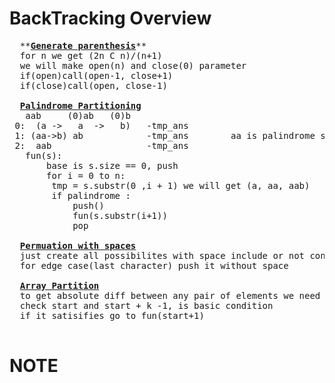 # BackTracking Overview
  <pre>
  **<b><a href="https://github.com/teja963/DSA_All_Models/blob/master/BackTracking/3.%20generate%20parenthesis.cpp">Generate parenthesis</a></b>**
  for n we get (2n C n)/(n+1)
  we will make open(n) and close(0) parameter
  if(open)call(open-1, close+1)
  if(close)call(open, close-1)
   
  <b><a href="https://github.com/teja963/DSA-and-MYSQL/blob/master/BackTracking/4.%20Palindrome%20Partitioning.cpp">Palindrome Partitioning</a></b>
   aab     (0)ab   (0)b
 0:  (a ->   a  ->   b)   -tmp_ans
 1: (aa->b) ab            -tmp_ans        aa is palindrome so it will go into fun and get b
 2:  aab                  -tmp_ans
   fun(s):
	   base is s.size == 0, push
	   for i = 0 to n:
	   	tmp = s.substr(0 ,i + 1) we will get (a, aa, aab)
	   	if palindrome :
	   	    push()
	   		fun(s.substr(i+1))
	   		pop
	   		
  <b><a href="https://github.com/teja963/Advanced-DSA/blob/master/BackTracking/7.%20Permuation%20with%20spaces.cpp">Permuation with spaces</a></b>
  just create all possibilites with space include or not condition
  for edge case(last character) push it without space 
  
  <b><a href="https://github.com/teja963/Advanced-DSA/blob/master/BackTracking/6.%20Array%20Partition.cpp">Array Partition</a></b>
  to get absolute diff between any pair of elements we need to sort
  check start and start + k -1, is basic condition
  if it satisifies go to fun(start+1)
  </pre>
# NOTE
  <pre>
  
  </pre>
